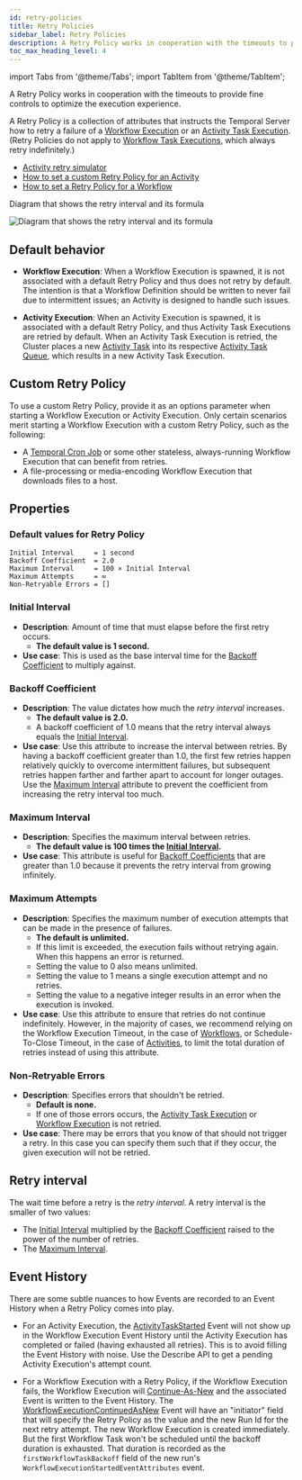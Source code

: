 ```yaml
---
id: retry-policies
title: Retry Policies
sidebar_label: Retry Policies
description: A Retry Policy works in cooperation with the timeouts to provide fine controls to optimize the execution experience.
toc_max_heading_level: 4
---
```


<!-- THIS FILE IS GENERATED. DO NOT EDIT THIS FILE DIRECTLY -->

import Tabs from '@theme/Tabs';
import TabItem from '@theme/TabItem';

A Retry Policy works in cooperation with the timeouts to provide fine controls to optimize the execution experience.

A Retry Policy is a collection of attributes that instructs the Temporal Server how to retry a failure of a [Workflow Execution](/workflows#workflow-execution) or an [Activity Task Execution](/tasks#activity-task-execution).
(Retry Policies do not apply to [Workflow Task Executions](/tasks#workflow-task-execution), which always retry indefinitely.)

- [Activity retry simulator](/application-development/features#activity-retry-simulator)
- [How to set a custom Retry Policy for an Activity](/application-development/features#activity-retry-policy)
- [How to set a Retry Policy for a Workflow](/application-development/features#workflow-retry-policy)

<div class="tdiw"><div class="tditw"><p class="tdit">Diagram that shows the retry interval and its formula</p></div><div class="tdiiw"><img class="tdi" src="/img/retry-interval-diagram.png" alt="Diagram that shows the retry interval and its formula" /></div></div>

## Default behavior

- **Workflow Execution**: When a Workflow Execution is spawned, it is not associated with a default Retry Policy and thus does not retry by default.
  The intention is that a Workflow Definition should be written to never fail due to intermittent issues; an Activity is designed to handle such issues.

- **Activity Execution**: When an Activity Execution is spawned, it is associated with a default Retry Policy, and thus Activity Task Executions are retried by default.
  When an Activity Task Execution is retried, the Cluster places a new [Activity Task](/tasks#activity-task) into its respective [Activity Task Queue](/tasks#task-queue), which results in a new Activity Task Execution.

## Custom Retry Policy

To use a custom Retry Policy, provide it as an options parameter when starting a Workflow Execution or Activity Execution.
Only certain scenarios merit starting a Workflow Execution with a custom Retry Policy, such as the following:

- A [Temporal Cron Job](/workflows#temporal-cron-job) or some other stateless, always-running Workflow Execution that can benefit from retries.
- A file-processing or media-encoding Workflow Execution that downloads files to a host.

## Properties

### Default values for Retry Policy

```
Initial Interval     = 1 second
Backoff Coefficient  = 2.0
Maximum Interval     = 100 × Initial Interval
Maximum Attempts     = ∞
Non-Retryable Errors = []
```

### Initial Interval

- **Description**: Amount of time that must elapse before the first retry occurs.
  - **The default value is 1 second.**
- **Use case**: This is used as the base interval time for the [Backoff Coefficient](#backoff-coefficient) to multiply against.

### Backoff Coefficient

- **Description**: The value dictates how much the _retry interval_ increases.
  - **The default value is 2.0.**
  - A backoff coefficient of 1.0 means that the retry interval always equals the [Initial Interval](#initial-interval).
- **Use case**: Use this attribute to increase the interval between retries.
  By having a backoff coefficient greater than 1.0, the first few retries happen relatively quickly to overcome intermittent failures, but subsequent retries happen farther and farther apart to account for longer outages.
  Use the [Maximum Interval](#maximum-interval) attribute to prevent the coefficient from increasing the retry interval too much.

### Maximum Interval

- **Description**: Specifies the maximum interval between retries.
  - **The default value is 100 times the [Initial Interval](#initial-interval).**
- **Use case**: This attribute is useful for [Backoff Coefficients](#backoff-coefficient) that are greater than 1.0 because it prevents the retry interval from growing infinitely.

### Maximum Attempts

- **Description**: Specifies the maximum number of execution attempts that can be made in the presence of failures.
  - **The default is unlimited.**
  - If this limit is exceeded, the execution fails without retrying again. When this happens an error is returned.
  - Setting the value to 0 also means unlimited.
  - Setting the value to 1 means a single execution attempt and no retries.
  - Setting the value to a negative integer results in an error when the execution is invoked.
- **Use case**: Use this attribute to ensure that retries do not continue indefinitely.
  However, in the majority of cases, we recommend relying on the Workflow Execution Timeout, in the case of [Workflows](#workflow), or Schedule-To-Close Timeout, in the case of [Activities](#activity), to limit the total duration of retries instead of using this attribute.

### Non-Retryable Errors

- **Description**: Specifies errors that shouldn't be retried.
  - **Default is none.**
  - If one of those errors occurs, the [Activity Task Execution](#activity-task-execution) or [Workflow Execution](#workflow-execution) is not retried.
- **Use case**: There may be errors that you know of that should not trigger a retry.
  In this case you can specify them such that if they occur, the given execution will not be retried.

## Retry interval

The wait time before a retry is the _retry interval_. A retry interval is the smaller of two values:

- The [Initial Interval](#initial-interval) multiplied by the [Backoff Coefficient](#backoff-coefficient) raised to the power of the number of retries.
- The [Maximum Interval](#maximum-interval).

## Event History

There are some subtle nuances to how Events are recorded to an Event History when a Retry Policy comes into play.

- For an Activity Execution, the [ActivityTaskStarted](/concepts/what-is-an-event#activitytaskstarted) Event will not show up in the Workflow Execution Event History until the Activity Execution has completed or failed (having exhausted all retries).
  This is to avoid filling the Event History with noise.
  Use the Describe API to get a pending Activity Execution's attempt count.

- For a Workflow Execution with a Retry Policy, if the Workflow Execution fails, the Workflow Execution will [Continue-As-New](/workflows#continue-as-new) and the associated Event is written to the Event History.
  The [WorkflowExecutionContinuedAsNew](/concepts/what-is-an-event#workflowexecutioncontinuedasnew) Event will have an "initiator" field that will specify the Retry Policy as the value and the new Run Id for the next retry attempt.
  The new Workflow Execution is created immediately.
  But the first Workflow Task won't be scheduled until the backoff duration is exhausted.
  That duration is recorded as the `firstWorkflowTaskBackoff` field of the new run's `WorkflowExecutionStartedEventAttributes` event.
